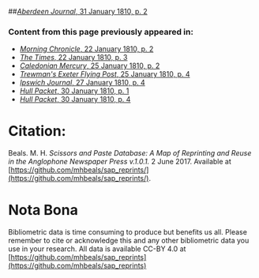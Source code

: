 ##[*Aberdeen Journal*, 31 January 1810, p. 2](https://mhbeals.github.io/sap_html/Aberdeen-Journal/Aberdeen-Journal-31-January-1810-p-2)

### Content from this page previously appeared in:
+ [*Morning Chronicle*, 22 January 1810, p. 2](https://mhbeals.github.io/sap_html/Morning-Chronicle/Morning-Chronicle-22-January-1810-p-2)
+ [*The Times*, 22 January 1810, p. 3](https://mhbeals.github.io/sap_html/The-Times/The-Times-22-January-1810-p-3)
+ [*Caledonian Mercury*, 25 January 1810, p. 2](https://mhbeals.github.io/sap_html/Caledonian-Mercury/Caledonian-Mercury-25-January-1810-p-2)
+ [*Trewman's Exeter Flying Post*, 25 January 1810, p. 4](https://mhbeals.github.io/sap_html/Trewman's-Exeter-Flying-Post/Trewman's-Exeter-Flying-Post-25-January-1810-p-4)
+ [*Ipswich Journal*, 27 January 1810, p. 4](https://mhbeals.github.io/sap_html/Ipswich-Journal/Ipswich-Journal-27-January-1810-p-4)
+ [*Hull Packet*, 30 January 1810, p. 1](https://mhbeals.github.io/sap_html/Hull-Packet/Hull-Packet-30-January-1810-p-1)
+ [*Hull Packet*, 30 January 1810, p. 4](https://mhbeals.github.io/sap_html/Hull-Packet/Hull-Packet-30-January-1810-p-4)
                    
# Citation: 

Beals. M. H. *Scissors and Paste Database: A Map of Reprinting and Reuse in the Anglophone Newspaper Press v.1.0.1.* 2 June 2017. Available at [https://github.com/mhbeals/sap_reprints/](https://github.com/mhbeals/sap_reprints/). 
                    
# Nota Bona

Bibliometric data is time consuming to produce but benefits us all. Please remember to cite or acknowledge this and any other bibliometric data you use in your research. All data is available CC-BY 4.0 at [https://github.com/mhbeals/sap_reprints](https://github.com/mhbeals/sap_reprints)